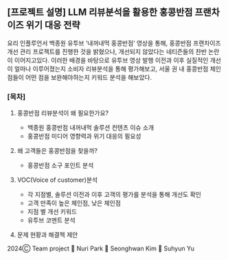 ## **[프로젝트 설명]** **LLM 리뷰분석을 활용한  홍콩반점 프랜차이즈 위기 대응 전략**

요리 인플루언서 백종원 유투브 ‘내꺼내먹 홍콩반점’ 영상을 통해, 홍콩반점 프랜차이즈 개선 관리 프로젝트를 진행한 것을 밝혔으나, 개선되지 않았다는 네티즌들의 찬반 논란이 이어지고있다. 이러한 배경을 바탕으로 유투브 영상 발행 이전과 이후 실질적인 개선이 얼마나 이루어졌는지 소비자 리뷰분석을 통해 평가해보고, 서울 권 내 홍콩반점 체인점들이 어떤 점을 보완해야하는지 키워드 분석을 해보았다.



### **[목차]**

1. 홍콩반점 리뷰분석이 왜 필요한가요?
    - 백종원 홍콩반점 내꺼내먹 솔루션 컨텐츠 이슈 소개
    - 홍콩반점 미디어 영향력과 위기 대응의 필요성
              
2. 왜 고객들은 홍콩반점을 찾을까?
    - 홍콩반점 소구 포인트 분석

3. VOC(Voice of customer)분석
    - 각 지점별, 솔루션 이전과 이후 고객의 평가를 분석을 통해 개선도 확인
    - 고객 만족이 높은 체인점, 낮은 체인점
    - 지점 별 개선 키워드
    - 유투브 코멘트 분석
      
4. 문제 현황과 해결책 제안

2024Ⓒ Team project 👾 Nuri Park 👾 Seonghwan Kim 👾 Suhyun Yu
